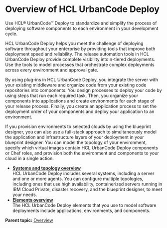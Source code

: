 # Overview of HCL UrbanCode Deploy

Use HCL® UrbanCode™ Deploy to standardize and simplify the process of deploying software components to each environment in your development cycle.

HCL UrbanCode Deploy helps you meet the challenge of deploying software throughout your enterprise by providing tools that improve both deployment speed and reliability. The release automation tools in HCL UrbanCode Deploy provide complete visibility into n-tiered deployments. Use the tools to model processes that orchestrate complex deployments across every environment and approval gate.

By using plug-ins in HCL UrbanCode Deploy, you integrate the server with your existing middleware and organize code from your existing code repositories into components. You design processes to deploy your code by using steps that run each required task. Then, you organize your components into applications and create environments for each stage of your release process. Finally, you create an application process to set the deployment order of your components and deploy your application to an environment.

If you provision environments to selected clouds by using the blueprint designer, you can also use a full-stack approach to simultaneously model the application and infrastructure layers of your deployment in your blueprint designer. You can model the topology of your environment, specify which virtual images contain HCL UrbanCode Deploy components or Chef roles, and provision both the environment and components to your cloud in a single action.

-   **[Systems and topology overview](../topics/ov_systems.md)**  
HCL UrbanCode Deploy includes several systems, including a server and one or more agents. You can configure multiple topologies, including ones that use high availability, containerized servers running in IBM Cloud Private, disaster recovery, and the blueprint designer, to meet your needs.
-   **[Elements overview](../topics/ov_elements.md)**  
The HCL UrbanCode Deploy elements that you use to model software deployments include applications, environments, and components.

**Parent topic:** [Overview](../topics/c_node_overview.md)

